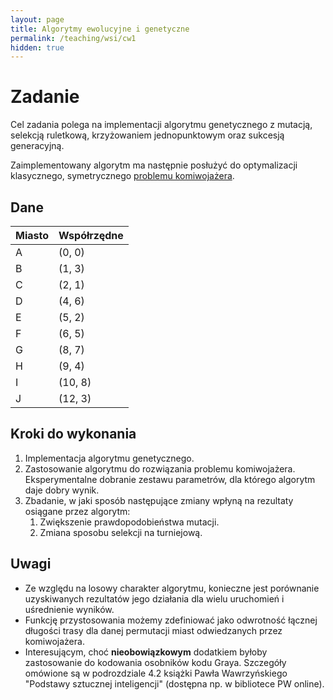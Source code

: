 ```yaml
---
layout: page
title: Algorytmy ewolucyjne i genetyczne
permalink: /teaching/wsi/cw1
hidden: true
---
```


# Zadanie

Cel zadania polega na implementacji algorytmu genetycznego z mutacją, selekcją
ruletkową, krzyżowaniem jednopunktowym oraz sukcesją generacyjną.

Zaimplementowany algorytm ma następnie posłużyć do optymalizacji klasycznego, symetrycznego [problemu komiwojażera](https://pl.wikipedia.org/wiki/Problem_komiwoja%C5%BCera).

## Dane

| Miasto | Współrzędne |
|--------|-------------|
| A      | (0, 0)      |
| B      | (1, 3)      |
| C      | (2, 1)      |
| D      | (4, 6)      |
| E      | (5, 2)      |
| F      | (6, 5)      |
| G      | (8, 7)      |
| H      | (9, 4)      |
| I      | (10, 8)     |
| J      | (12, 3)     |

## Kroki do wykonania

1. Implementacja algorytmu genetycznego.  
2. Zastosowanie algorytmu do rozwiązania problemu komiwojażera. Eksperymentalne dobranie zestawu parametrów, dla którego algorytm daje dobry wynik.  
3. Zbadanie, w jaki sposób następujące zmiany wpłyną na rezultaty osiągane przez algorytm:  
   1. Zwiększenie prawdopodobieństwa mutacji.  
   2. Zmiana sposobu selekcji na turniejową.  

## Uwagi

- Ze względu na losowy charakter algorytmu, konieczne jest porównanie uzyskiwanych rezultatów jego działania dla wielu uruchomień i uśrednienie wyników.  
- Funkcję przystosowania możemy zdefiniować jako odwrotność łącznej długości trasy dla danej permutacji miast odwiedzanych przez komiwojażera.  
- Interesującym, choć **nieobowiązkowym** dodatkiem byłoby zastosowanie do kodowania osobników kodu Graya. Szczegóły omówione są w podrozdziale 4.2 książki Pawła Wawrzyńskiego "Podstawy sztucznej inteligencji" (dostępna np. w bibliotece PW online).
